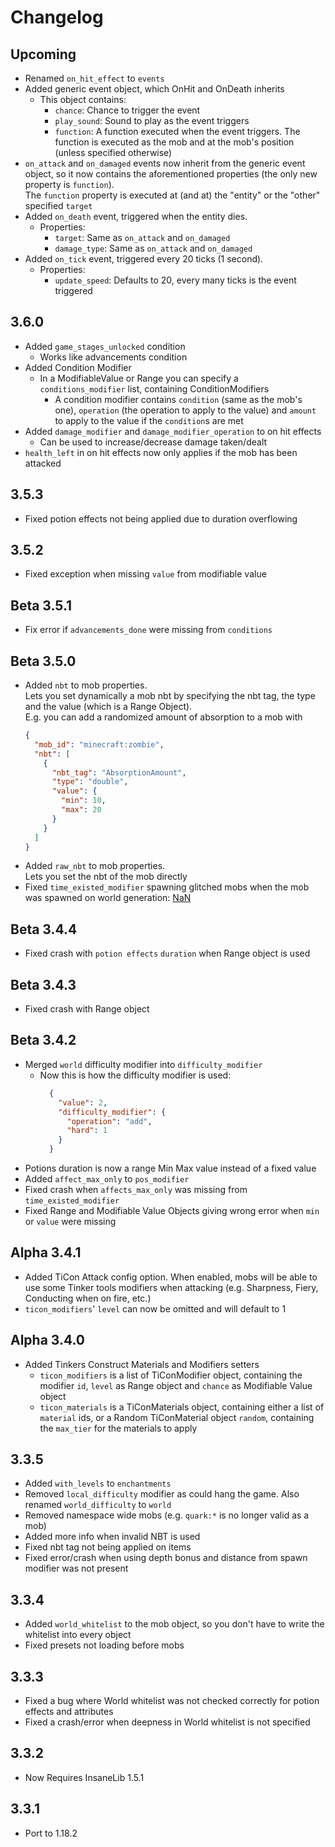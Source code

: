 # Changelog

## Upcoming
* Renamed `on_hit_effect` to `events`
* Added generic event object, which OnHit and OnDeath inherits
  * This object contains: 
    * `chance`: Chance to trigger the event
    * `play_sound`: Sound to play as the event triggers
    * `function`: A function executed when the event triggers. The function is executed as the mob and at the mob's position (unless specified otherwise)
* `on_attack` and `on_damaged` events now inherit from the generic event object, so it now contains the aforementioned properties (the only new property is `function`).  
  The `function` property is executed at (and at) the "entity" or the "other" specified `target`
* Added `on_death` event, triggered when the entity dies. 
  * Properties:
    * `target`: Same as `on_attack` and `on_damaged`
    * `damage_type`: Same as `on_attack` and `on_damaged`
* Added `on_tick` event, triggered every 20 ticks (1 second).
  * Properties:
    * `update_speed`: Defaults to 20, every many ticks is the event triggered

## 3.6.0
* Added `game_stages_unlocked` condition
  * Works like advancements condition
* Added Condition Modifier
  * In a ModifiableValue or Range you can specify a `conditions_modifier` list, containing ConditionModifiers
    * A condition modifier contains `condition` (same as the mob's one), `operation` (the operation to apply to the value) and `amount` to apply to the value if the `condition`s are met
* Added `damage_modifier` and `damage_modifier_operation` to on hit effects
  * Can be used to increase/decrease damage taken/dealt
* `health_left` in on hit effects now only applies if the mob has been attacked

## 3.5.3
* Fixed potion effects not being applied due to duration overflowing

## 3.5.2
* Fixed exception when missing `value` from modifiable value

## Beta 3.5.1
* Fix error if `advancements_done` were missing from `conditions`

## Beta 3.5.0
* Added `nbt` to mob properties.  
  Lets you set dynamically a mob nbt by specifying the nbt tag, the type and the value (which is a Range Object).  
  E.g. you can add a randomized amount of absorption to a mob with
    ```json
    {
      "mob_id": "minecraft:zombie",
      "nbt": [
        {
          "nbt_tag": "AbsorptionAmount",
          "type": "double",
          "value": {
            "min": 10,
            "max": 20
          }
        }
      ]
    }
    ```
* Added `raw_nbt` to mob properties.  
  Lets you set the nbt of the mob directly
* Fixed `time_existed_modifier` spawning glitched mobs when the mob was spawned on world generation: [NaN](https://youtu.be/Z3utiqgtFGo) 

## Beta 3.4.4
* Fixed crash with `potion effects` `duration` when Range object is used

## Beta 3.4.3
* Fixed crash with Range object

## Beta 3.4.2
* Merged `world` difficulty modifier into `difficulty_modifier`
  * Now this is how the difficulty modifier is used:  
    ```json
      {
        "value": 2,
        "difficulty_modifier": {
          "operation": "add",
          "hard": 1
        }   
      }
    ```
* Potions duration is now a range Min Max value instead of a fixed value
* Added `affect_max_only` to `pos_modifier`
* Fixed crash when `affects_max_only` was missing from `time_existed_modifier`
* Fixed Range and Modifiable Value Objects giving wrong error when `min` or `value` were missing

## Alpha 3.4.1
* Added TiCon Attack config option. When enabled, mobs will be able to use some Tinker tools modifiers when attacking (e.g. Sharpness, Fiery, Conducting when on fire, etc.)
* `ticon_modifiers`' `level` can now be omitted and will default to 1

## Alpha 3.4.0
* Added Tinkers Construct Materials and Modifiers setters
    * `ticon_modifiers` is a list of TiConModifier object, containing the modifier `id`, `level` as Range object and `chance` as Modifiable Value object
    * `ticon_materials` is a TiConMaterials object, containing either a list of `material` ids, or a Random TiConMaterial object `random`, containing the `max_tier` for the materials to apply 

## 3.3.5
* Added `with_levels` to `enchantments`
* Removed `local_difficulty` modifier as could hang the game. Also renamed `world_difficulty` to `world`
* Removed namespace wide mobs (e.g. `quark:*` is no longer valid as a mob)
* Added more info when invalid NBT is used
* Fixed nbt tag not being applied on items
* Fixed error/crash when using depth bonus and distance from spawn modifier was not present

## 3.3.4
* Added `world_whitelist` to the mob object, so you don't have to write the whitelist into every object
* Fixed presets not loading before mobs

## 3.3.3
* Fixed a bug where World whitelist was not checked correctly for potion effects and attributes
* Fixed a crash/error when deepness in World whitelist is not specified

## 3.3.2
* Now Requires InsaneLib 1.5.1

## 3.3.1
* Port to 1.18.2